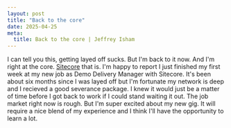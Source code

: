 ```yaml
---
layout: post
title: "Back to the core"
date: 2025-04-25
meta:
  title: Back to the core | Jeffrey Isham
---
```


<p>I can tell you this, getting layed off sucks. But I'm back to it now. And I'm right at the core. <a href="https://www.sitecore.com" target="_blank">Sitecore</a> that is. I'm happy to report I just finished my first week at my new job as Demo Delivery Manager with Sitecore. It's been about six months since I was layed off but I'm fortunate my network is deep and I recieved a good severance package. I knew it would just be a matter of time before I got back to work if I could stand waiting it  out. The job market right now is rough. But I'm super excited about my new gig. It will require a nice blend of my experience and I think I'll have the opportunity to learn a lot.</p>
